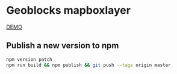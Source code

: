 # Geoblocks mapboxlayer

[DEMO](https://geoblocks.github.io/mapboxlayer-legacy/demo.html)

## Publish a new version to npm

```bash
npm version patch
npm run build && npm publish && git push --tags origin master
```
